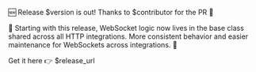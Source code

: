🆕 Release $version is out! Thanks to $contributor for the PR 👏

🚀 Starting with this release, WebSocket logic now lives in the base class
shared across all HTTP integrations. More consistent behavior and easier
maintenance for WebSockets across integrations. 🎉

Get it here 👉 $release_url
